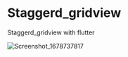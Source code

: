 # Staggerd_gridview

Staggerd_gridview with flutter

![Screenshot_1678737817](https://user-images.githubusercontent.com/66890167/224819924-cb3c5911-5f0c-4ffd-9040-b1105cec6f94.png)
